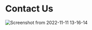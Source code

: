 # Contact Us
![Screenshot from 2022-11-11 13-16-14](https://user-images.githubusercontent.com/97786716/204336334-628ffd4f-2928-46eb-b0a3-5fa22d26650f.png)
